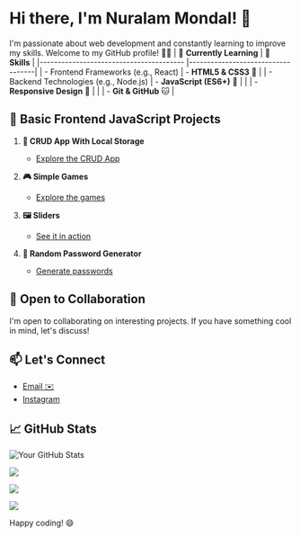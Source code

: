 # Hi there, I'm Nuralam Mondal! 👋

I'm passionate about web development and constantly learning to improve my skills. Welcome to my GitHub profile! 👨‍💻
| 🌱 **Currently Learning**                      | 🔧 **Skills**                     |
|----------------------------------------         |-----------------------------------|
| - Frontend Frameworks (e.g., React)             | - **HTML5 & CSS3** 🚀            |
| - Backend Technologies (e.g., Node.js)          | - **JavaScript (ES6+)** 🥷       |
|                                                 | - **Responsive Design** 📱       |
|                                                 | - **Git & GitHub** 🐱            |




## 🚀 Basic Frontend JavaScript Projects

1. **🔄 CRUD App With Local Storage**
   - [Explore the CRUD App](https://nur-9922.github.io/CRUD-App-With-Local-Storage/)

2. **🎮 Simple Games**
   - [Explore the games](https://nur-9922.github.io/SIMPLE-GAMES)

3. **🖼️ Sliders**
   - [See it in action](https://github.com/your-username/sliders)

4. **🔐 Random Password Generator**
   - [Generate passwords](https://nur-9922.github.io/random-pas-gen/)
  

## 🤝 Open to Collaboration

I'm open to collaborating on interesting projects. If you have something cool in mind, let's discuss!


## 📫 Let's Connect
- [Email ✉️](mailto:mail.nur.9922@gmail.com)
- [Instagram ](https://www.instagram.com/nuralam_9922/)


## 📈 GitHub Stats

![Your GitHub Stats](https://github-readme-stats.vercel.app/api?username=NUR-9922&show_icons=true&theme=radical)  &nbsp; 

![](https://github-readme-streak-stats.herokuapp.com/?user=NUR-9922&theme=dark&hide_border=false)

![](https://github-readme-stats.vercel.app/api/top-langs/?username=NUR-9922&theme=dark&hide_border=false&include_all_commits=true&count_private=true&layout=compact)

![](https://visitcount.itsvg.in/api?id=NUR-9922&icon=0&color=0)


Happy coding! 😄

